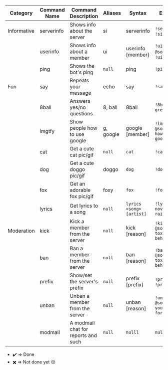 | Category    | Command Name | Command Description                 | Aliases   | Syntax                  | Example                              | Is done |
| ----------- | ------------ | ----------------------------------- | --------- | ----------------------- | ------------------------------------ | ------- |
| Informative | serverinfo   | Shows info about the server         | si        | serverinfo              | `!serverinfo`, `!si`                 | ✖️      |
|             | userinfo     | Shows info about a member           | ui        | userinfo [member]       | `!ui @someone`, `!ui`                | ✖️      |
|             | ping         | Shows the bot's ping                | `null`    | ping                    | `!ping`                              | ✖️      |
| Fun         | say          | Repeats your message                | echo      | say <message>           | `!say hello`                         | ✔️️      |
|             | 8ball        | Answers yes/no questions            | 8, ball   | 8ball <question>        | `!8ball am I great?`                 | ✔️      |
|             | lmgtfy       | Show people how to use google       | g, google | google [member] <query> | `!lmgtfy @someone how to use google` | ✔️️      |
|             | cat          | Get a cute cat pic/gif              | `null`    | `cat`                   | `!cat`                               | ✔️      |
|             | dog          | Get a cute doggo pic/gif            | doggo     | `dog`                   | `!dog`                               | ✔️      |
|             | fox          | Get an adorable fox pic/gif         | foxy      | `fox`                   | `!fox`                               | ✔️      |
|             | lyrics       | Get lyrics to a song                | `null`    | `lyrics <song> [artist]`| `!lyrics november rain`              | ✔️      |
| Moderation  | kick         | Kick a member from the server       | `null`    | kick <member> [reason]  | `!kick @someone toxic behavior`      | ✖️      |
|             | ban          | Ban a member from the server        | `null`    | ban <member> [reason]   | `!ban @someone toxic behavior`       | ✖️      |
|             | prefix       | Show/set the server's prefix        | `null`    | prefix [prefix]         | `!prefix`, `!prefix $`               | ✖️      |
|             | unban        | Unban a member from the server      | `null`    | unban <member> [reason] | `!unban @someone you're forgiven`    | ✖️      |
|             | modmail      | A modmail chat for reports and such | `null`    | `nulll`                 | `null`                               | ✖️      |

- ✔️️ => Done
- ✖️ => Not done yet :pensive:

